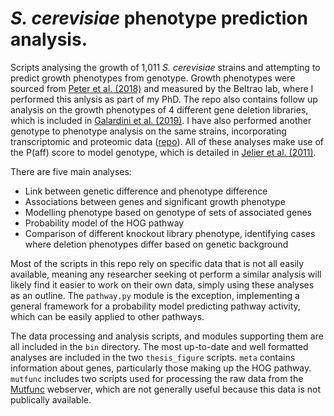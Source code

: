 # *S. cerevisiae* phenotype prediction analysis.

Scripts analysing the growth of 1,011 *S. cerevisiae* strains and attempting to predict growth phenotypes from genotype.
Growth phenotypes were sourced from [Peter et al. (2018)](https://www.nature.com/articles/s41586-018-0030-5) and measured by the Beltrao lab, where I performed this anlysis as part of my PhD.
The repo also contains follow up analysis on the growth phenotypes of 4 different gene deletion libraries, which is included in [Galardini et al. (2019)](https://onlinelibrary.wiley.com/doi/abs/10.15252/msb.20198831).
I have also performed another genotype to phenotype analysis on the same strains, incorporating transcriptomic and proteomic data ([repo](https://github.com/allydunham/yeast_strains)).
All of these analyses make use of the P(aff) score to model genotype, which is detailed in [Jelier et al. (2011)](https://www.nature.com/articles/ng.1007).


There are five main analyses:

* Link between genetic difference and phenotype difference
* Associations between genes and significant growth phenotype
* Modelling phenotype based on genotype of sets of associated genes
* Probability model of the HOG pathway
* Comparison of different knockout library phenotype, identifying cases where deletion phenotypes differ based on genetic background

Most of the scripts in this repo rely on specific data that is not all easily available, meaning any researcher seeking ot perform a similar analysis will likely find it easier to work on their own data, simply using these analyses as an outline.
The `pathway.py` module is the exception, implementing a general framework for a probability model predicting pathway activity, which can be easily applied to other pathways.

The data processing and analysis scripts, and modules supporting them are all included in the `bin` directory.
The most up-to-date and well formatted analyses are included in the two `thesis_figure` scripts.
`meta` contains information about genes, particularly those making up the HOG pathway.
`mutfunc` includes two scripts used for processing the raw data from the [Mutfunc]() webserver, which are not generally useful because this data is not publically available.
